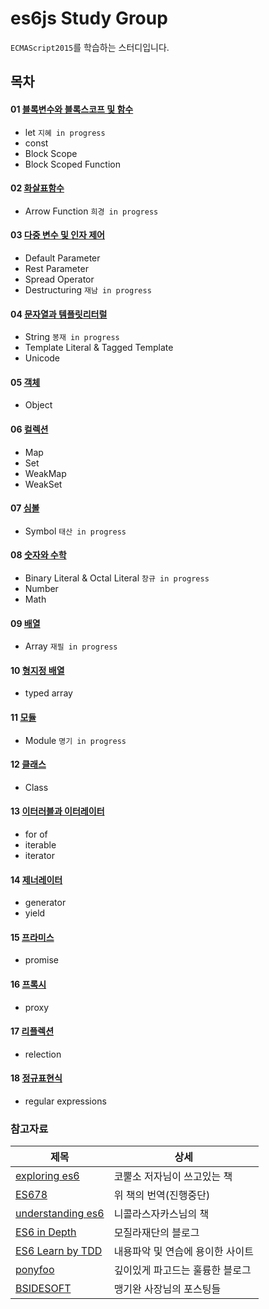 # es6js Study Group

`ECMAScript2015`를 학습하는 스터디입니다.


## 목차

#### 01 [블록변수와 블록스코프 및 함수](/01%20블록변수와%20블록스코프%20및%20함수)
  + let `지혜 in progress`
  + const
  + Block Scope
  + Block Scoped Function

#### 02 [화살표함수](/02%20화살표함수)
  + Arrow Function `희경 in progress`
#### 03 [다중 변수 및 인자 제어](/03%20다중%20변수%20및%20인자%20제어)
  + Default Parameter
  + Rest Parameter
  + Spread Operator
  + Destructuring `재남 in progress`
#### 04 [문자열과 템플릿리터럴](/04%20문자열과%20템플릿리터럴)
  + String `봉재 in progress`
  + Template Literal &amp; Tagged Template
  + Unicode
#### 05 [객체](/05%20객체)
  + Object
#### 06 [컬렉션](/06%20컬렉션)
  + Map
  + Set
  + WeakMap
  + WeakSet
#### 07 [심볼](/07%20심볼)
  + Symbol `태산 in progress`
#### 08 [숫자와 수학](/08%20숫자와%20수학)
  + Binary Literal &amp; Octal Literal `창규 in progress`
  + Number
  + Math
#### 09 [배열](/09%20배열)
  + Array `재필 in progress`
#### 10 [형지정 배열](/10%20형지정%20배열)
  + typed array
#### 11 [모듈](/11%20모듈)
  + Module `명기 in progress`
#### 12 [클래스](/12%20클래스)
  + Class
#### 13 [이터러블과 이터레이터](/13%20이터러블과%20이터레이터)
  + for of
  + iterable
  + iterator
#### 14 [제너레이터](/14%20제너레이터)
  + generator
  + yield
#### 15 [프라미스](/15%20프라미스)
  + promise
#### 16 [프록시](/16%20프록시)
  + proxy
#### 17 [리플렉션](/17%20리플렉션)
  + relection
#### 18 [정규표현식](/18%20정규표현식)
  + regular expressions


### 참고자료

|제목|상세|
|---|---|
| [exploring es6](http://exploringjs.com/es6/) | 코뿔소 저자님이 쓰고있는 책 |
| [ES678](https://github.com/ES678/Exploring-ES6) | 위 책의 번역(진행중단) |
| [understanding es6](https://leanpub.com/understandinges6/read/) | 니콜라스자카스님의 책 |
| [ES6 in Depth](http://hacks.mozilla.or.kr/category/es6-in-depth/) | 모질라재단의 블로그 |
| [ES6 Learn by TDD](http://es6katas.org/) | 내용파악 및 연습에 용이한 사이트 |
| [ponyfoo](https://ponyfoo.com/articles/search/es6) | 깊이있게 파고드는 훌륭한 블로그 |
| [BSIDESOFT](http://www.bsidesoft.com/?cat=29) | 맹기완 사장님의 포스팅들 |
